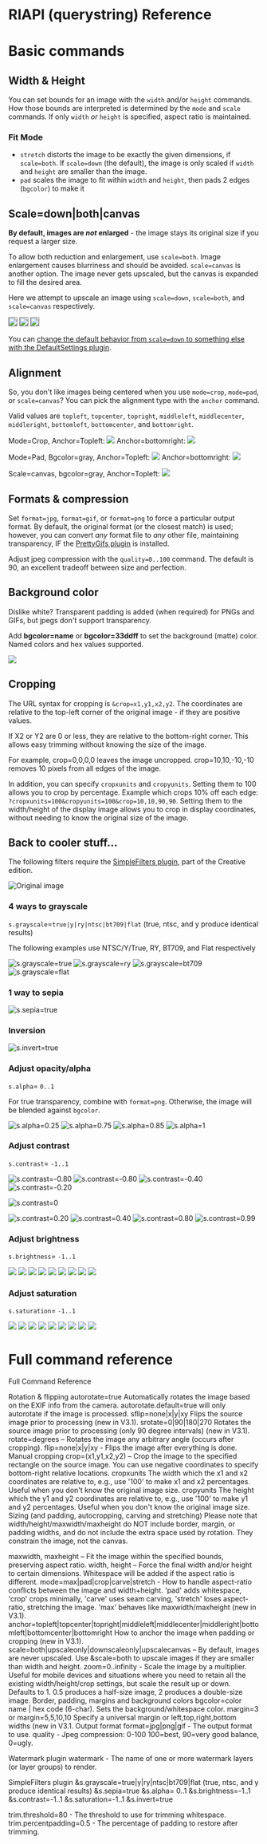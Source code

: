 # RIAPI (querystring) Reference


# Basic commands

<style type="text/css">
.lineup img {vertical-align:top;}
</style>

## Width & Height

You can set bounds for an image with the `width` and/or `height` commands. How those bounds are interpreted is determined by the `mode` and `scale` commands. If only `width` *or* `height` is specified, aspect ratio is maintained.

### Fit Mode

* `stretch` distorts the image to be exactly the given dimensions, if `scale=both`. If `scale=down` (the default), the image is only scaled if `width` and `height` are smaller than the image. 
* `pad` scales the image to fit within `width` and `height`, then pads 2 edges (`bgcolor`) to make it 


## Scale=down|both|canvas

**By default, images are *not* enlarged** - the image stays its original size if you request a larger size.


To allow both reduction and enlargement, use `scale=both`. Image enlargement causes blurriness and should be avoided. `scale=canvas` is another option. The image never gets upscaled, but the canvas is expanded to fill the desired area.

Here we attempt to upscale an image using `scale=down`, `scale=both`, and `scale=canvas` respectively.

<img src="https://z.zr.io/ri/tractor-tiny.jpg;width=150;scale=down" style="border: 1px solid gray" />
<img src="https://z.zr.io/ri/tractor-tiny.jpg;width=150;scale=both" style="border: 1px solid gray"  />
<img src="https://z.zr.io/ri/tractor-tiny.jpg;width=150;scale=canvas" style="border: 1px solid gray"  />

You can [change the default behavior from `scale=down` to something else with the DefaultSettings plugin](/plugins/defaultsettings).

## Alignment

So, you don't like images being centered when you use `mode=crop`, `mode=pad`, or `scale=canvas`? You can pick the alignment type with the `anchor` command. 

Valid values are `topleft`, `topcenter`, `topright`, `middleleft`, `middlecenter`, `middleright`, `bottomleft`, `bottomcenter`, and `bottomright`.

Mode=Crop, Anchor=Topleft: ![](https://z.zr.io/ri/zermatt.jpg;w=100;h=100;mode=crop;anchor=topleft)
Anchor=bottomright: ![](https://z.zr.io/ri/zermatt.jpg;w=100;h=100;mode=crop;anchor=bottomright)

Mode=Pad, Bgcolor=gray, Anchor=Topleft: ![](https://z.zr.io/ri/zermatt.jpg;w=100;h=100;bgcolor=gray;anchor=topleft)
 Anchor=bottomright: ![](https://z.zr.io/ri/zermatt.jpg;w=100;h=100;bgcolor=gray;anchor=bottomright)

Scale=canvas, bgcolor=gray, Anchor=Topleft: ![](https://z.zr.io/ri/tractor-tiny.jpg;w=150;bgcolor=gray;scale=canvas;anchor=topleft)

## Formats & compression

Set `format=jpg`, `format=gif`, or `format=png` to force a particular output format. By default, the original format (or the closest match) is used; however, you can convert *any* format file to *any* other file, maintaining transparency, IF the [PrettyGifs plugin](/plugins/prettygifs) is installed.

Adjust jpeg compression with the `quality=0..100` command. The default is 90, an excellent tradeoff between size and perfection. 



## Background color

Dislike white? Transparent padding is added (when required) for PNGs and GIFs, but jpegs don't support transparency.

Add **bgcolor=name** or **bgcolor=33ddff** to set the background (matte) color. Named colors and hex values supported.

<img src="https://z.zr.io/ri/quality-original.jpg;w=100;h=100;bgcolor=33ddff" />

## Cropping 

The URL syntax for cropping is `&crop=x1,y1,x2,y2`. The coordinates are relative to the top-left corner of the original image - if they are positive values.

If X2 or Y2 are 0 or less, they are relative to the bottom-right corner. This allows easy trimming without knowing the size of the image.

For example, crop=0,0,0,0 leaves the image uncropped. crop=10,10,-10,-10 removes 10 pixels from all edges of the image.

In addition, you can specify `cropxunits` and `cropyunits`. Setting them to 100 allows you to crop by percentage. Example which crops 10% off each edge: `?cropxunits=100&cropyunits=100&crop=10,10,90,90`. Setting them to the width/height of the display image allows you to crop in display coordinates, without needing to know the original size of the image.

## Back to cooler stuff...

The following filters require the [SimpleFilters plugin](/plugins/simplefilters), part of the Creative edition.

![Original image](https://z.zr.io/ri/utah2.jpg;width=200)


### 4 ways to grayscale

`s.grayscale`=`true|y|ry|ntsc|bt709|flat`  (true, ntsc, and y produce identical results)

The following examples use NTSC/Y/True, RY, BT709, and Flat respectively

![s.grayscale=true](https://z.zr.io/ri/utah2.jpg;width=200;s.grayscale=true)
![s.grayscale=ry](https://z.zr.io/ri/utah2.jpg;width=200;s.grayscale=ry)
![s.grayscale=bt709](https://z.zr.io/ri/utah2.jpg;width=200;s.grayscale=bt709)
![s.grayscale=flat](https://z.zr.io/ri/utah2.jpg;width=200;s.grayscale=flat)

### 1 way to sepia

![s.sepia=true](https://z.zr.io/ri/utah2.jpg;width=200;s.sepia=true)

### Inversion

![s.invert=true](https://z.zr.io/ri/utah2.jpg;width=200;s.invert=true)


### Adjust opacity/alpha

`s.alpha`= `0..1`

For true transparency, combine with `format=png`. Otherwise, the image will be blended against `bgcolor`.

![s.alpha=0.25](https://z.zr.io/ri/utah.jpg;width=200;s.alpha=0.25)
![s.alpha=0.75](https://z.zr.io/ri/utah.jpg;width=200;s.alpha=0.75)
![s.alpha=0.85](https://z.zr.io/ri/utah.jpg;width=200;s.alpha=0.85)
![s.alpha=1](https://z.zr.io/ri/utah.jpg;width=200;s.alpha=1)

### Adjust contrast


`s.contrast`= `-1..1`


![s.contrast=-0.80](https://z.zr.io/ri/utah.jpg;width=200;s.contrast=-0.99)
![s.contrast=-0.80](https://z.zr.io/ri/utah.jpg;width=200;s.contrast=-0.80)
![s.contrast=-0.40](https://z.zr.io/ri/utah.jpg;width=200;s.contrast=-0.40)
![s.contrast=-0.20](https://z.zr.io/ri/utah.jpg;width=200;s.contrast=-0.20)

![s.contrast=0](https://z.zr.io/ri/utah.jpg;width=200;s.contrast=0)


![s.contrast=0.20](https://z.zr.io/ri/utah.jpg;width=200;s.contrast=0.20)
![s.contrast=0.40](https://z.zr.io/ri/utah.jpg;width=200;s.contrast=0.40)
![s.contrast=0.80](https://z.zr.io/ri/utah.jpg;width=200;s.contrast=0.80)
![s.contrast=0.99](https://z.zr.io/ri/utah.jpg;width=200;s.contrast=0.99)



### Adjust brightness


`s.brightness`= `-1..1`


![](https://z.zr.io/ri/red-leaf.jpg;width=100;s.brightness=-1)
![](https://z.zr.io/ri/red-leaf.jpg;width=100;s.brightness=-0.7)
![](https://z.zr.io/ri/red-leaf.jpg;width=100;s.brightness=-0.5)
![](https://z.zr.io/ri/red-leaf.jpg;width=100;s.brightness=-0.2)
![](https://z.zr.io/ri/red-leaf.jpg;width=100;s.brightness=0)
![](https://z.zr.io/ri/red-leaf.jpg;width=100;s.brightness=0.2)
![](https://z.zr.io/ri/red-leaf.jpg;width=100;s.brightness=0.5)
![](https://z.zr.io/ri/red-leaf.jpg;width=100;s.brightness=0.7)
![](https://z.zr.io/ri/red-leaf.jpg;width=100;s.brightness=1)

### Adjust saturation


`s.saturation`= `-1..1`



![](https://z.zr.io/ri/red-leaf.jpg;width=100;s.saturation=-1)
![](https://z.zr.io/ri/red-leaf.jpg;width=100;s.saturation=-0.9)
![](https://z.zr.io/ri/red-leaf.jpg;width=100;s.saturation=-0.5)
![](https://z.zr.io/ri/red-leaf.jpg;width=100;s.saturation=-0.2)
![](https://z.zr.io/ri/red-leaf.jpg;width=100;s.saturation=0)
![](https://z.zr.io/ri/red-leaf.jpg;width=100;s.saturation=0.2)
![](https://z.zr.io/ri/red-leaf.jpg;width=100;s.saturation=0.5)
![](https://z.zr.io/ri/red-leaf.jpg;width=100;s.saturation=0.9)
![](https://z.zr.io/ri/red-leaf.jpg;width=100;s.saturation=1)

# Full command reference

Full Command Reference

Rotation & flipping
autorotate=true Automatically rotates the image based on the EXIF info from the camera. autorotate.default=true will only autorotate if the image is processed.
sflip=none|x|y|xy Flips the source image prior to processing (new in V3.1).
srotate=0|90|180|270 Rotates the source image prior to processing (only 90 degree intervals) (new in V3.1).
rotate=degrees – Rotates the image any arbitrary angle (occurs after cropping).
flip=none|x|y|xy - Flips the image after everything is done.
Manual cropping
crop=(x1,y1,x2,y2) – Crop the image to the specified rectangle on the source image. You can use negative coordinates to specify bottom-right relative locations.
cropxunits The width which the x1 and x2 coordinates are relative to, e.g., use '100' to make x1 and x2 percentages. Useful when you don't know the original image size.
cropyunits The height which the y1 and y2 coordinates are relative to, e.g., use '100' to make y1 and y2 percentages. Useful when you don't know the original image size.
Sizing (and padding, autocropping, carving and stretching)
Please note that width/height/maxwidth/maxheight do NOT include border, margin, or padding widths, and do not include the extra space used by rotation. They constrain the image, not the canvas.

maxwidth, maxheight – Fit the image within the specified bounds, preserving aspect ratio.
width, height – Force the final width and/or height to certain dimensions. Whitespace will be added if the aspect ratio is different.
mode=max|pad|crop|carve|stretch - How to handle aspect-ratio conflicts between the image and width+height. 'pad' adds whitespace, 'crop' crops minimally, 'carve' uses seam carving, 'stretch' loses aspect-ratio, stretching the image. 'max' behaves like maxwidth/maxheight (new in V3.1).
anchor=topleft|topcenter|topright|middleleft|middlecenter|middleright|bottomleft|bottomcenter|bottomright How to anchor the image when padding or cropping (new in V3.1).
scale=both|upscaleonly|downscaleonly|upscalecanvas – By default, images are never upscaled. Use &scale=both to upscale images if they are smaller than width and height.
zoom=0..infinity - Scale the image by a multiplier. Useful for mobile devices and situations where you need to retain all the existing width/height/crop settings, but scale the result up or down. Defaults to 1. 0.5 produces a half-size image, 2 produces a double-size image.
Border, padding, margins and background colors
bgcolor=color name | hex code (6-char). Sets the background/whitespace color.
margin=3 or margin=5,5,10,10 Specify a universal margin or left,top,right,bottom widths (new in V3.1.
Output format
format=jpg|png|gif - The output format to use.
quality - Jpeg compression: 0-100 100=best, 90=very good balance, 0=ugly.

Watermark plugin
watermark - The name of one or more watermark layers (or layer groups) to render.

SimpleFilters plugin
&s.grayscale=true|y|ry|ntsc|bt709|flat (true, ntsc, and y produce identical results)
&s.sepia=true
&s.alpha= 0..1
&s.brightness=-1..1
&s.contrast=-1..1
&s.saturation=-1..1
&s.invert=true

trim.threshold=80 - The threshold to use for trimming whitespace.
trim.percentpadding=0.5 - The percentage of padding to restore after trimming.
